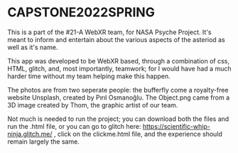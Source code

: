 # CAPSTONE2022SPRING

This is a part of the #21-A WebXR team, for NASA Psyche Project. It's meant to inform and entertain about the various aspects of the asteriod as well as it's name. 

This app was developed to be WebXR based, through a combination of css, HTML, glitch, and, most importantly, teamwork; for I would have had a much harder time without my team helping make this happen. 

The photos are from two seperate people: the bufferfly come a royalty-free website Unsplash, created by Pırıl Osmanoğlu. The Object.png came from a 3D image created by Thom, the graphic artist of our team. 

Not much is needed to run the project; you can download both the files and run the .html file, or you can go to glitch here: https://scientific-whip-ninja.glitch.me/ , click on the clickme.html file, and the experience should remain largely the same. 

